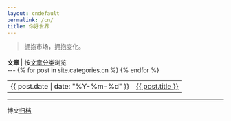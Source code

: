 ```yaml
---
layout: cndefault
permalink: /cn/
title: 你好世界
---
```


<article>
    <blockquote>
        <p>拥抱市场，拥抱变化。</p>
    </blockquote>
</article>

<p style="text-align:left;margin-top:1.2em;margin-bottom:0;">
    <b>文章 </b>| 按<a href="/cntags">文章分类</a>浏览 
</p>
---

<table>
    {% for post in site.categories.cn %}
    <tr id="blog-table">
        <td>{{ post.date | date: "%Y-%m-%d" }}</td>
        <td>
            <a class="post-list-item" href="{{ post.url | prepend: site.baseurl }}">
                {{ post.title }}
            </a>
        </td>
    </tr>
    {% endfor %}
</table>
<hr>
<p>博文<a href="/cnarchive">归档</a></p>
